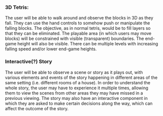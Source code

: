 ### 3D Tetris:
The user will be able to walk around and observe the blocks in 3D as they fall.  They can use the hand controls to somehow push or manipulate the falling blocks.  The objective, as in normal tetris, would be to fill layers so that they can be eliminated.  The playable area (in which users may move blocks) will be constrained with visible (transparent) boundaries.  The end-game height will also be visible.  There can be multiple levels with increasing falling speed and/or lower end-game heights.

### Interactive(?) Story
The user will be able to observe a scene or story as it plays out, with various elements and events of the story happening in different areas of the same setting (i.e. different rooms of a house).  In order to understand the whole story, the user may have to experience it multiple times, allowing them to view the scenes from other areas they may have missed in a previous viewing.  The story may also have an interactive component in which they are asked to make certain decisions along the way, which can affect the outcome of the story.

